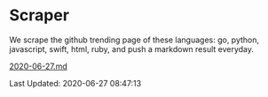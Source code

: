 # Scraper

We scrape the github trending page of these languages: go, python, javascript, swift, html, ruby, and push a markdown result everyday.

[2020-06-27.md](https://github.com/henson/Scraper/blob/master/2020-06-27.md)

Last Updated: 2020-06-27 08:47:13